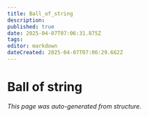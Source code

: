 ```yaml
---
title: Ball_of_string
description: 
published: true
date: 2025-04-07T07:06:31.875Z
tags: 
editor: markdown
dateCreated: 2025-04-07T07:06:29.662Z
---
```


# Ball of string

*This page was auto-generated from structure.*